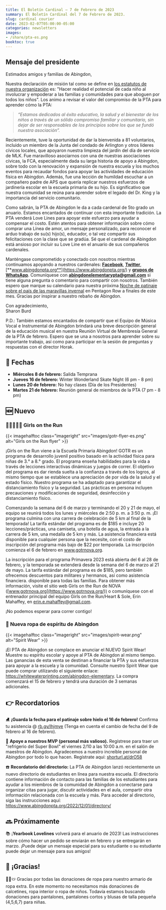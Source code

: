 ```yaml
---
title: El Boletín Cardinal — 7 de Febrero de 2023
summary: El Boletín Cardinal del 7 de Febrero de 2023.
slug: cardinal courier
date: 2023-02-07T05:00:00-05:00
categories: newsletters
images: 
- /share/pta-es.png
booktoc: true
---
```


## Mensaje del presidente

Estimados amigos y familias de Abingdon,

Nuestra declaración de misión tal como se define en [los estatutos de nuestra organización](/bylaws/) es: "Hacer realidad el potencial de cada niño al involucrar y empoderar a las familias y comunidades para que aboguen por todos los niños". Los animo a revisar el valor del compromiso de la PTA para aprender cómo la PTA:

> *“Estamos dedicados al éxito educativo, la salud y el bienestar de los niños a través de un sólido compromiso familiar y comunitario, sin dejar de ser responsables de los principios sobre los que se fundó nuestra asociación”.*

Recientemente, tuve la oportunidad de dar la bienvenida a 81 voluntarios, incluido un miembro de la Junta del condado de Arlington y otros líderes cívicos locales, que apoyaron nuestra limpieza del jardín del día de servicio de MLK. Fue maravilloso asociarnos con una de nuestras asociaciones cívicas, la FCA, especialmente dada su larga historia de apoyo a Abingdon, sobre todo con la renovación y expansión de nuestra escuela y los muchos eventos para recaudar fondos para apoyar las actividades de educación física en Abingdon. Además, fue una lección de humildad escuchar a un compañero padre de APS que quería replicar nuestros esfuerzos de jardinería escolar en la escuela primaria de su hijo. Es significativo que nuestra comunidad se reúna para aprender sobre el legado del Dr. King y la importancia del servicio comunitario.

Como sabrán, la PTA de Abingdon le da a cada cardenal de 5to grado un anuario. Estamos encantados de continuar con esta importante tradición. La PTA venderá Love Lines para apoyar este esfuerzo para ayudar a compensar el costo. Estén atentos para obtener información sobre cómo comprar una Línea de amor, un mensaje personalizado, para reconocer el arduo trabajo de su(s) hijo(s), educador, o tal vez compartir sus felicitaciones con la clase que se gradúa. Sé que el cardenal de Abingdon está ansioso por incluir su Love Line en el anuario de sus compañeros cardenales.

Manténgase comprometido y conectado con nosotros mientras continuamos apoyando a nuestros cardenales: [**Facebook**](https://www.facebook.com/AbingdonElementaryPTA), [**Twitter**](https://twitter.com/AbingdonPTA), [**www.abingdonpta.org**](https://www.abingdonpta.org/) y [**grupos de WhatsApp**](/whatsapp/ ). Comuníquese con **abingdonelementarypta@gmail.com** si tiene alguna pregunta o comentario para compartir con nosotros. También espero que marque su calendario para nuestra próxima [Noche de patinaje sobre el país de las maravillas invernal](/2023/01/10/winter-wonderland/) en Pentagon Row a finales de este mes. Gracias por inspirar a nuestro rebaño de Abingdon.

Con agradecimiento,  
Sharon Burd

P.D.: También estamos encantados de compartir que el Equipo de Música Vocal e Instrumental de Abingdon brindará una breve descripción general de la educación musical en nuestra Reunión Virtual de Membresía General de la PTA de febrero. Espero que se una a nosotros para aprender sobre su importante trabajo, así como para participar en la sesión de preguntas y respuestas con el director Horak.

## 📅 Fechas

  - **Miércoles 8 de febrero:** Salida Temprana
  - **Jueves 16 de febrero:** Winter Wonderland Skate Night (6 pm - 8 pm)
  - **Lunes 20 de febrero:** No hay clases (Día de los Presidentes)
  - **Martes 21 de febrero:** Reunión general de miembros de la PTA (7 pm - 8 pm)

## 🆕 Nuevo

### 🏃‍♀️🏃🏾‍♀️ Girls on the Run

{{< imagehalftoc class="imageright" src="images/gotr-flyer-es.png" alt="Girls on the Run flyer" >}}

¡Girls on the Run viene a la Escuela Primaria Abingdon! GOTR es un programa de desarrollo juvenil positivo basado en la actividad física para niñas de 3.° a 8.° grado. El programa enseña habilidades para la vida a través de lecciones interactivas dinámicas y juegos de correr. El objetivo del programa es dar rienda suelta a la confianza a través de los logros, al mismo tiempo que se establece una apreciación de por vida de la salud y el estado físico. Nuestro programa se ha adaptado para garantizar el distanciamiento físico y la seguridad. Las prácticas en persona incluyen precauciones y modificaciones de seguridad, desinfección y distanciamiento físico.

Comenzando la semana del 6 de marzo y terminando el 20 y 21 de mayo, el equipo se reunirá todos los lunes y miércoles de 2:50 p. m. a 3:50 p. m. ¡El programa culmina con una carrera de celebración de 5 km al final de la temporada! La tarifa estándar del programa es de $185 e incluye 20 lecciones/prácticas, una camiseta, una botella de agua, la entrada a la carrera de 5 km, una medalla de 5 km y más. La asistencia financiera está disponible para cualquier persona que la necesite, con el costo de inscripción del programa más bajo de $22 por temporada. La inscripción comienza el 6 de febrero en www.gotrnova.org.

La inscripción para el programa Primavera 2023 está abierta del 6 al 28 de febrero, y la temporada se extenderá desde la semana del 6 de marzo al 21 de mayo. La tarifa estándar del programa es de $185, pero también ofrecemos descuentos para militares y hermanos, así como asistencia financiera. disponible para todas las familias. Para obtener más información, visite el sitio web Girls on the Run de NOVA ([www.gotrnova.org](https://www.gotrnova.org/)) o comuníquese con el entrenador principal del equipo Girls on the Run/Heart & Sole, Erin Mahaffey, en erin.e.mahaffey@gmail.com.

¡No podemos esperar para correr contigo!

<p style="clear:right;"></p>

### 👕 Nueva ropa de espíritu de Abingdon

{{< imagehalftoc class="imageright" src="images/spirit-wear.png" alt="Spirit Wear" >}}

¡El PTA de Abingdon se complace en anunciar el NUEVO Spirit Wear! Muestre su espíritu escolar y apoye al PTA de Abingdon al mismo tiempo. Las ganancias de esta venta se destinan a financiar la PTA y sus esfuerzos para apoyar a la escuela y la comunidad. Consulte nuestro Spirit Wear que puede comprar utilizando el siguiente enlace: https://whitewaterprinting.com/abingdon-elementary. La compra comenzará el 15 de febrero y tendrá una duración de 3 semanas adicionales.

<p style="clear:right;"></p>

## 👉 Recordatorios

⛸️ **¡Guarda la fecha para el patinaje sobre hielo el 16 de febrero!** Confirma tu asistencia @ [rb.gy/lhjmye](https://rb.gy/lhjmye)
(Tenga en cuenta el cambio de fecha del 9 de febrero al 16 de febrero).

🏈 **Apoye a nuestros MVP (personal más valioso).** Regístrese para traer un "refrigerio del Super Bowl" el viernes 2/10 a las 10:00 a.m. en el salón de maestros de Abingdon. Agradecemos a nuestro increíble personal de Abingdon por todo lo que hacen. Regístrate aquí: [shorturl.at/drO58](https://shorturl.at/drO58)

☎️ **Recordatorio del directorio:** La PTA de Abingdon lanzó recientemente un nuevo directorio de estudiantes en línea para nuestra escuela. El directorio contiene información de contacto para las familias de los estudiantes para ayudar a los miembros de la comunidad de Abingdon a conectarse para organizar citas para jugar, discutir actividades en el aula, compartir otra información relacionada con la escuela y más. Para acceder al directorio, siga las instrucciones aquí: https://www.abingdonpta.org/2022/12/01/directory/

## 🔜 Próximamente

📚 ¡**Yearbook Lovelines** volverá para el anuario de 2023! Las instrucciones sobre cómo hacer un pedido se enviarán en febrero y se entregarán en marzo. ¡Puede dejar un mensaje especial para su estudiante o su estudiante puede dejar un mensaje para sus amigos!

## 🙏 ¡Gracias!

👖🧦🩲 Gracias por todas las donaciones de ropa para nuestro armario de ropa extra. En este momento no necesitamos más donaciones de calcetines, ropa interior o ropa de niños. Todavía estamos buscando donaciones para pantalones, pantalones cortos y blusas de talla pequeña (4,5,6,7) para niñas.